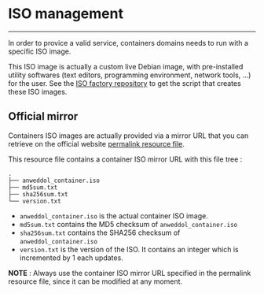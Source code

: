 # ISO management

----

In order to provice a valid service, containers domains needs to run with a specific ISO image.

This ISO image is actually a custom live Debian image, with pre-installed utility softwares (text editors, programming environment, network tools, ...) for the user.
See the [ISO factory repository](https://github.com/the-anweddol-project/Anweddol-ISO-factory) to get the script that creates these ISO images.

## Official mirror

Containers ISO images are actually provided via a mirror URL that you can retrieve on the official website [permalink resource file](https://the-anweddol-project.github.io/resources/mirror.txt).

This resource file contains a container ISO mirror URL with this file tree : 

```
.
├── anweddol_container.iso
├── md5sum.txt
├── sha256sum.txt
└── version.txt
```

- `anweddol_container.iso` is the actual container ISO image.
- `md5sum.txt` contains the MD5 checksum of `anweddol_container.iso`
- `sha256sum.txt` contains the SHA256 checksum of `anweddol_container.iso`
- `version.txt` is the version of the ISO. It contains an integer  which is incremented by 1 each updates.

**NOTE** : Always use the container ISO mirror URL specified in the permalink resource file, since it can be modified at any moment.